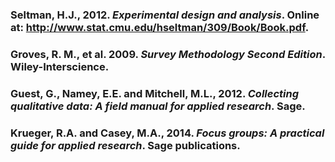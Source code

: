 ### Seltman, H.J., 2012. _Experimental design and analysis_. Online at: http://www.stat.cmu.edu/hseltman/309/Book/Book.pdf.
### Groves, R. M., et al. 2009. _Survey Methodology Second Edition_. Wiley-Interscience. 
### Guest, G., Namey, E.E. and Mitchell, M.L., 2012. _Collecting qualitative data: A field manual for applied research_. Sage. 
### Krueger, R.A. and Casey, M.A., 2014. _Focus groups: A practical guide for applied research_. Sage publications.


